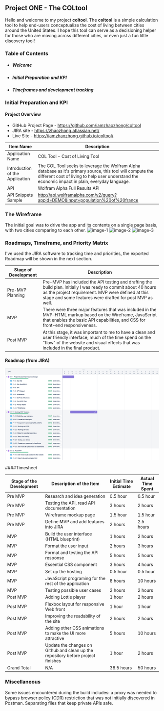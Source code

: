 ## Project ONE - The COLtool

Hello and welcome to my project **coltool**. The **coltool** is a simple calculation tool to help end-users conceptualize the cost of living between cities around the United States. I hope this tool can serve as a decisioning helper for those who are moving across different cities, or even just a fun little discovery tool!

### Table of Contents

- ##### Welcome
- ##### Initial Preparation and KPI
- ##### Timeframes and development tracking

### **Initial Preparation and KPI**

#### Project Overview

- GitHub Project Page - https://github.com/iamzhaozhong/coltool
- JIRA site - https://zhaozhong.atlassian.net/
- Live Site - https://iamzhaozhong.github.io/coltool/

| Item Name                       | Description                                                                                                                                                                                                    |
| ------------------------------- | -------------------------------------------------------------------------------------------------------------------------------------------------------------------------------------------------------------- |
| Application Name                | COL Tool - Cost of Living Tool                                                                                                                                                                                  |
| Introduction of the Application | The COL Tool seeks to leverage the Wolfram Alpha database as it's primary source, this tool will compute the different cost of living to help user understand the economic impact in plain, everyday language. |
| API                             | Wolfram Alpha Full Results API                                                                                                                                                                              |
| API Snippets Sample             | http://api.wolframalpha.com/v2/query?appid=DEMO&input=population%20of%20france                                                                                                                                 |

### The Wireframe
The initial goal was to drive the app and its contents on a single page basis, with two cities comparing to each other.
![image-1](https://raw.githubusercontent.com/iamzhaozhong/coltool/master/wireframe/Web%201920%20%E2%80%93%201.png)
![image-2](https://raw.githubusercontent.com/iamzhaozhong/coltool/master/wireframe/Web%201920%20%E2%80%93%202.png)
![image-3](https://raw.githubusercontent.com/iamzhaozhong/coltool/master/wireframe/Web%201920%20%E2%80%93%203.png)

### Roadmaps, Timeframe, and Priority Matrix
I've used the JIRA software to tracking time and priorities, the exported Roadmap will be shown in the next section.

| Stage of Development                    | Description                                                                                                                                                                                            |
| ------------------------------- | -------------------------------------------------------------------------------------------------------------------------------------------------------------------------------------------------------------- |
| Pre-MVP Planning            | Pre-MVP has included the API testing and drafting the build plan. Initially I was ready to commit about 40 hours as the project requirement. MVP were defined at this stage and some features were drafted for post MVP as well.                                                                                                                                                                               |
| MVP | There were three major features that was included in the MVP: HTML markup based on the Wireframe, JavaScript that enables the basic API capabilities, and CSS for front-end responsiveness. |
| Post MVP                             | At this stage, it was important to me to have a clean and user friendly interface, much of the time spend on the "flow" of the website and visual effects that was included in the final product.                                                                                                                                                                           |

#### Roadmap (from JIRA)
![image-4](https://raw.githubusercontent.com/iamzhaozhong/coltool/master/jira-board/coltool_2021-11-15_04.28am.png)

####Timesheet

| Stage of the Development  | Description of the Item | Initial Time Estimate |  Actual Time Spent |
|---|---|---|---|
| Pre MVP  | Research and idea generation | 0.5 hour  | 0.5 hour  |
| Pre MVP  | Testing the API, read API documentation  | 3 hours  | 2 hours  |
| Pre MVP  | Wireframe mockup page  | 1.5 hour  | 1.5 hour  |
| Pre MVP  | Define MVP and add features into JIRA | 2 hours | 2.5 hours |
| MVP      | Build the user interface (HTML blueprint)| 1 hours | 2 hours |
| MVP      | Format the user input| 2 hours | 3 hours | 
| MVP      | Format and testing the API response | 5 hours | 5 hours | 
| MVP      | Essential CSS component | 3 hours | 4 hours |
| MVP      | Set up the hosting | 0.5 hour | 0.5 hour |
| MVP      | JavaScript programing for the rest of the application | 8 hours | 10 hours |
| MVP      | Testing possible user cases | 2 hours | 2 hours |
| Post MVP | Adding Lottie player | 1 hour | 2 hours | 
| Post MVP | Flexbox layout for responsive Web front | 1 hour | 1 hour | 
| Post MVP | Improving the readability of the site | 2 hours | 2 hours |
| Post MVP | Adding other CSS animations to make the UI more attractive | 5 hours | 10 hours |
| Post MVP | Update the changes on Github and clean up the repository before project finishes| 1 hour | 2 hours |
| Grand Total | N/A  | 38.5 hours | 50 hours| 


### Miscellaneous

Some issues encountered during the build includes: a proxy was needed to bypass browser policy (CDR) restriction that was not initially discovered in Postman. Separating files that keep private APIs safe.


